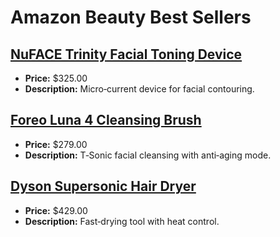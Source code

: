 # Amazon Beauty Best Sellers

## [NuFACE Trinity Facial Toning Device](https://www.amazon.com/dp/B01N0QFVWY?tag=mychanneld-20)
- **Price:** $325.00
- **Description:** Micro‑current device for facial contouring.

## [Foreo Luna 4 Cleansing Brush](https://www.amazon.com/dp/B09WJ1TZ34?tag=mychanneld-20)
- **Price:** $279.00
- **Description:** T‑Sonic facial cleansing with anti‑aging mode.

## [Dyson Supersonic Hair Dryer](https://www.amazon.com/dp/B01MQ0M3SO?tag=mychanneld-20)
- **Price:** $429.00
- **Description:** Fast‑drying tool with heat control.

